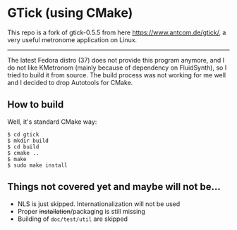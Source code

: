 # GTick (using CMake)

This repo is a fork of gtick-0.5.5 from here https://www.antcom.de/gtick/, a very useful metronome application on Linux.

---

The latest Fedora distro (37) does not provide this program anymore, and I do not like KMetronom (mainly because of dependency on FluidSynth), so I tried to build it from source. The build process was not working for me well and I decided to drop Autotools for CMake.

## How to build

Well, it's standard CMake way:

```shell
$ cd gtick
$ mkdir build
$ cd build
$ cmake ..
$ make
$ sudo make install
```
## Things not covered yet and maybe will not be...

* NLS is just skipped. Internationalization will not be used
* Proper ~~installation~~/packaging is still missing
* Building of `doc/test/util` are skipped

